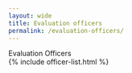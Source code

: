 ```yaml
---
layout: wide
title: Evaluation officers
permalink: /evaluation-officers/
---
```

<div class="usa-layout-docs">
  <section class="usa-graphic-list usa-section sml-margin bg-gradient">
    <div class="grid-container">
      <div class="grid-row grid-gap">
        <div class="tablet:grid-col">
          <div class="text-white font-ui-2xl margin-bottom-0 text-bold"> Evaluation Officers </div>
        </div>
      </div>
    </div>
  </section>
  <div class="grid-container">
    <div class="grid-row grid-gap">
        {% include officer-list.html %}
    </div>
  </div>
</div>

